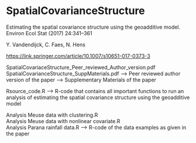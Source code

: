 # SpatialCovarianceStructure
Estimating the spatial covariance structure using the geoadditive model. Environ Ecol Stat (2017) 24:341–361

Y. Vandendijck, C. Faes, N. Hens

https://link.springer.com/article/10.1007/s10651-017-0373-3


SpatialCovariaceStructure_Peer_reviewed_Author_version.pdf
SpatialCovarianceStructure_SuppMaterials.pdf
  --> Peer reviewed author version of the paper
  --> Supplementary Materials of the paper


Rsource_code.R
  --> R-code that contains all important functions to run an analysis of estimating the spatial covariance structure using the geoadditive model


Analysis Meuse data with clustering.R	
Analysis Meuse data with nonlinear covariate.R	
Analysis Parana rainfall data.R	
  --> R-code of the data examples as given in the paper
